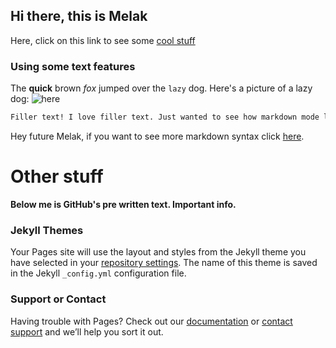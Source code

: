 ## Hi there, this is Melak

Here, click on this link to see some [cool stuff](https://www.youtube.com/watch?v=dQw4w9WgXcQ) 


### Using some text features

The **quick** brown _fox_ jumped over the `lazy` dog. Here's a picture of a lazy dog: ![here](https://hips.hearstapps.com/ghk.h-cdn.co/assets/17/44/1509558462-sleeping-bulldog.jpg)

```markdown
Filler text! I love filler text. Just wanted to see how markdown mode looked like.
```
Hey future Melak, if you want to see more markdown syntax click [here](https://guides.github.com/features/mastering-markdown/).

# Other stuff

**Below me is GitHub's pre written text. Important info.**
### Jekyll Themes

Your Pages site will use the layout and styles from the Jekyll theme you have selected in your [repository settings](https://github.com/melaksenay/melaksenay.github.io/settings/pages). The name of this theme is saved in the Jekyll `_config.yml` configuration file.

### Support or Contact

Having trouble with Pages? Check out our [documentation](https://docs.github.com/categories/github-pages-basics/) or [contact support](https://support.github.com/contact) and we’ll help you sort it out.
